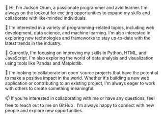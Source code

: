 

👋 Hi, I'm Judson Orum, a passionate programmer and avid learner. I'm always on the lookout for exciting opportunities to expand my skills and collaborate with like-minded individuals. 
 
👀 I'm interested in a variety of programming-related topics, including web development, data science, and machine learning. I'm also interested in exploring new technologies and frameworks to stay up-to-date with the latest trends in the industry. 
 
🌱 Currently, I'm focusing on improving my skills in Python, HTML, and JavaScript. I'm also exploring the world of data analysis and visualization using tools like Pandas and Matplotlib. 
 
💞️ I'm looking to collaborate on open-source projects that have the potential to make a positive impact in the world. Whether it's building a new web application or contributing to an existing project, I'm always eager to work with others to create something meaningful. 
 
📫 If you're interested in collaborating with me or have any questions, feel free to reach out to me on GitHub . I'm always happy to connect with new people and explore new opportunities.
